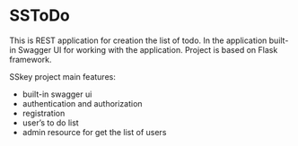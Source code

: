 # SSToDo

This is REST application for creation the list of todo. In the application built-in Swagger UI for working with the application. Project is based on Flask framework.


SSkey project main features:

* built-in swagger ui
* authentication and authorization
* registration
* user’s to do list
* admin resource for get the list of users